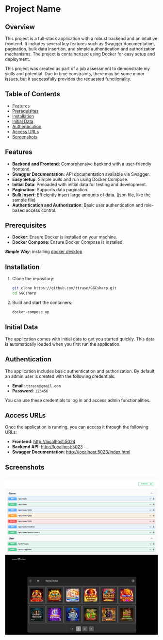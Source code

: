# Project Name

## Overview
This project is a full-stack application with a robust backend and an intuitive frontend. It includes several key features such as Swagger documentation, pagination, bulk data insertion, and simple authentication and authorization mechanisms. The project is containerized using Docker for easy setup and deployment.


This project was created as part of a job assessment to demonstrate my skills and potential. Due to time constraints, there may be some minor issues, but it successfully provides the requested functionality.

## Table of Contents
- [Features](#features)
- [Prerequisites](#prerequisites)
- [Installation](#installation)
- [Initial Data](#initial-data)
- [Authentication](#authentication)
- [Access URLs](#access-urls)
- [Screenshots](#screenshots)

## Features
- **Backend and Frontend**: Comprehensive backend with a user-friendly frontend.
- **Swagger Documentation**: API documentation available via Swagger.
- **Easy Setup**: Simple build and run using Docker Compose.
- **Initial Data**: Preloaded with initial data for testing and development.
- **Pagination**: Supports data pagination.
- **Bulk Insert**: Efficiently insert large amounts of data. (json file, like the sample file)
- **Authentication and Authorization**: Basic user authentication and role-based access control.

## Prerequisites
- **Docker**: Ensure Docker is installed on your machine.
- **Docker Compose**: Ensure Docker Compose is installed.

***Simple Way***: installing [docker desktop](https://docs.docker.com/desktop/)

## Installation
1. Clone the repository:
    ```sh
    git clone https://github.com/ttrasn/GGCsharp.git
    cd GGCsharp
    ```

2. Build and start the containers:
    ```sh
    docker-compose up
    ```

## Initial Data
The application comes with initial data to get you started quickly. This data is automatically loaded when you first run the application.

## Authentication
The application includes basic authentication and authorization. By default, an admin user is created with the following credentials:

- **Email**: `ttrasn@gmail.com`
- **Password**: `123456`

You can use these credentials to log in and access admin functionalities.

## Access URLs
Once the application is running, you can access it through the following URLs:

- **Frontend**: [http://localhost:5024](http://localhost:5024)
- **Backend API**: [http://localhost:5023](http://localhost:5023)
- **Swagger Documentation**: [http://localhost:5023/index.html](http://localhost:5023/index.html)

## Screenshots
![Swagger screenshot](swagger.png "Swagger")
![Frontend screenshot](frontend.png "Frontend")
